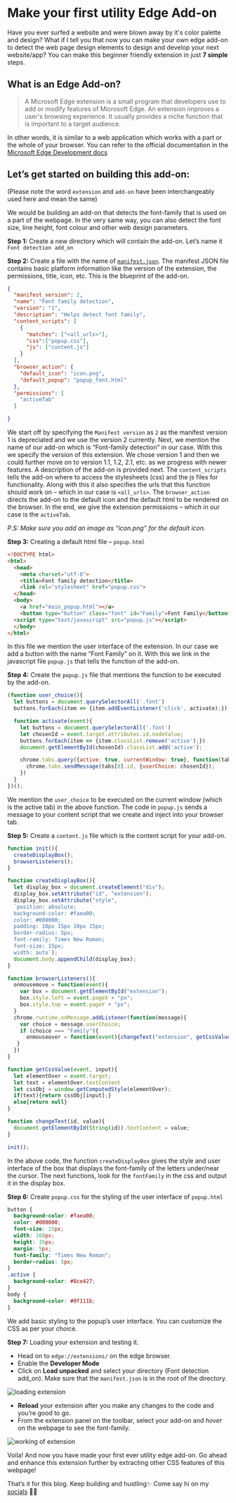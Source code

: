 # Make your first utility Edge Add-on
Have you ever surfed a website and were blown away by it's color palette and design? What if I tell you that now you can make your own edge add-on to detect the web page design elements to design and develop your next website/app? You can make this beginner friendly extension in just **7 simple** steps. 

## What is an Edge Add-on? 
> A Microsoft Edge extension is a small program that developers use to add or modify features of Microsoft Edge. An extension improves a user's browsing experience. It usually provides a niche function that is important to a target audience. 

In other words, it is similar to a web application which works with a part or the whole of your browser.
You can refer to the official documentation in the [Microsoft Edge Development docs](https://docs.microsoft.com/en-us/microsoft-edge/extensions-chromium/getting-started/)

## Let’s get started on building this add-on:
(Please note the word `extension` and `add-on` have been interchangeably used here and mean the same)

We would be building an add-on that detects the font-family that is used on a part of the webpage. In the very same way, you can also detect the font size, line height, font colour and other web design parameters. 

**Step 1:** Create a new directory which will contain the add-on. Let’s name it `Font detection add_on`

**Step 2:** Create a file with the name of [`manifest.json`](https://docs.microsoft.com/en-us/microsoft-edge/extensions-chromium/getting-started/part1-simple-extension).
The manifest JSON file contains basic platform information like the version of the extension, the permissions, title, icon, etc. This is the blueprint of the add-on. 
```json
{
  "manifest_version": 2,
  "name": "Font family detection",
  "version": "1",
  "description": "Helps detect font family",
  "content_scripts": [
    {
      "matches": ["<all_urls>"],
      "css":["popup.css"],
      "js": ["content.js"]
    }
  ],
  "browser_action": {
    "default_icon": "icon.png",
    "default_popup": "popup_font.html"
  },
  "permissions": [
    "activeTab"
  ]

}
```
We start off by specifying the `Manifest version` as `2` as the manifest version 1 is depreciated and we use the version 2 currently. Next, we mention the name of our add-on which is “Font-family detection” in our case. With this we specify the version of this extension. We chose version 1 and then we could further move on to version 1.1, 1.2, 2.1, etc. as we progress with newer features. A description of the add-on is provided next. The `content_scripts` tells the add-on where to access the stylesheets (css) and the js files for functionality. Along with this it also specifies the urls that this function should work on – which in our case is `<all_urls>`. The `browser_action` directs the add-on to the default icon and the default html to be rendered on the browser. In the end, we give the extension permissions – which in our case is the `activeTab`. 

*P.S: Make sure you add an image as “icon.png” for the default icon.*

**Step 3:** Creating a default html file – `popup.html`

```html
<!DOCTYPE html>
<html>
  <head>
    <meta charset="utf-8">
    <title>Font family detection</title>
    <link rel="stylesheet" href="popup.css">
  </head>
  <body>
    <a href="main_popup.html"></a>
    <button type="button" class="font" id="Family">Font Family</button>
  <script type="text/javascript" src="popup.js"></script>
  </body>
</html>
```
In this file we mention the user interface of the extension. In our case we add a button with the name “Font Family” on it. With this we link in the javascript file `popup.js` that tells the function of the add-on. 

**Step 4:** Create the `popup.js` file that mentions the function to be executed by the add-on.

```js
(function user_choice(){
  let buttons = document.querySelectorAll('.font')
  buttons.forEach(item => {item.addEventListener('click', activate);});

  function activate(event){
    let buttons = document.querySelectorAll('.font')
    let chosenId = event.target.attributes.id.nodeValue;
    buttons.forEach(item => {item.classList.remove('active');})
    document.getElementById(chosenId).classList.add('active');

    chrome.tabs.query({active: true, currentWindow: true}, function(tabs){
      chrome.tabs.sendMessage(tabs[0].id, {userChoice: chosenId});
    })
  }
})();
```
We mention the `user_choice` to be executed on the current window (which is the active tab) in the above function. The code in `popup.js` sends a message to your content script that we create and inject into your browser tab.

**Step 5:** Create a `content.js` file which is the content script for your add-on.

```js
function init(){
  createDisplayBox();
  browserListeners();
}

function createDisplayBox(){
  let display_box = document.createElement("div");
  display_box.setAttribute("id", "extension");
  display_box.setAttribute("style",
  `position: absolute;
  background-color: #faea00;
  color: #000000;
  padding: 10px 15px 10px 15px;
  border-radius: 5px;
  font-ramily: Times New Roman;
  font-size: 15px;
  width: auto`);
  document.body.appendChild(display_box);
}

function browserListeners(){
  onmousemove = function(event){
    var box = document.getElementById("extension");
    box.style.left = event.pageX + "px";
    box.style.top = event.pageY + "px";
  }
  chrome.runtime.onMessage.addListener(function(message){
    var choice = message.userChoice;
    if (choice === "Family"){
      onmouseover = function(event){changeText("extension", getCssValue(event, "fontFamily"));}
   }
  })
}

function getCssValue(event, input){
  let elementOver = event.target;
  let text = elementOver.textContent
  let cssObj = window.getComputedStyle(elementOver);
  if(text){return cssObj[input];}
  else{return null}
}

function changeText(id, value){
  document.getElementById(String(id)).textContent = value;
}

init();
```
In the above code, the function `createDisplayBox` gives the style and user interface of the box that displays the font-family of the letters under/near the cursor. The next functions, look for the `fontFamily` in the css and output it in the display box. 

**Step 6:** Create `popup.css` for the styling of the user interface of `popup.html`

```css
button {
  background-color: #faea00;
  color: #000000;
  font-size: 15px;
  width: 160px;
  height: 35px;
  margin: 5px;
  font-family: "Times New Roman";
  border-radius: 5px;
}
.active {
  background-color: #8ce427;
}
body {
  background-color: #0f111b;
}
```
We add basic styling to the popup’s user interface. You can customize the CSS as per your choice. 

**Step 7:** Loading your extension and testing it.

- Head on to `edge://extensions/` on the edge browser.
- Enable the **Developer Mode**
- Click on **Load unpacked** and select your directory (Font detection add_on). Make sure that the `manifest.json` is in the root of the directory. 

![loading extension](Assets/loading%20extension.png)

- **Reload** your extension after you make any changes to the code and you’re good to go. 
- From the extension panel on the toolbar, select your add-on and *hover* on the webpage to see the font-family.

![working of extension](Assets/addon%20working.png)

Voila! And now you have made your first ever utility edge add-on. Go ahead and enhance this extension further by extracting other CSS features of this webpage!

That’s it for this blog. Keep building and hustling✨
Come say hi on my [socials](https://tinyurl.com/Vidushi-SocialLinks) 👋🏻
